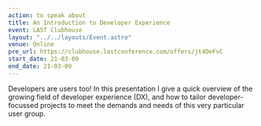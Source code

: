 ```yaml
---
action: to speak about
title: An Introduction to Developer Experience
event: LAST Clubhouse
layout: "../../layouts/Event.astro"
venue: Online
pre_url: https://clubhouse.lastconference.com/offers/jt4DeFvC
start_date: 21-03-09
end_date: 21-03-09
---
```

Developers are users too! In this presentation I give a quick overview of the growing field of developer experience (DX), and how to tailor developer-focussed projects to meet the demands and needs of this very particular user group.